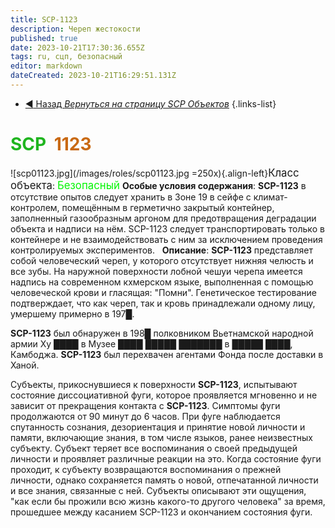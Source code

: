 ```yaml
---
title: SCP-1123
description: Череп жестокости
published: true
date: 2023-10-21T17:30:36.655Z
tags: ru, сцп, безопасный
editor: markdown
dateCreated: 2023-10-21T16:29:51.131Z
---
```


- [:arrow_backward: Назад *Вернуться на страницу SCP Объектов*](/ru/game/scps)
{.links-list}

# <font color="#1fb51f">SCP</font><font color="white">-</font><font color="#c96913">1123</font>
![scp01123.jpg](/images/roles/scp01123.jpg =250x){.align-left}<big>Класс объекта</big>: <font color="#04f504"><big>Безопасный</big></font>
**Особые условия содержания**: **SCP-1123** в отсутствие опытов следует хранить в Зоне 19 в сейфе с климат-контролем, помещённым в герметично закрытый контейнер, заполненный газообразным аргоном для предотвращения деградации объекта и надписи на нём. SCP-1123 следует транспортировать только в контейнере и не взаимодействовать с ним за исключением проведения контролируемых экспериментов.
 
**Описание**: **SCP-1123** представляет собой человеческий череп, у которого отсутствует нижняя челюсть и все зубы. На наружной поверхности лобной чешуи черепа имеется надпись на современном кхмерском языке, выполненная с помощью человеческой крови и гласящая: "Помни". Генетическое тестирование подтверждает, что как череп, так и кровь принадлежали одному лицу, умершему примерно в 197█.
 
 
 

**SCP-1123** был обнаружен в 198█ полковником Вьетнамской народной армии Ху ████ в Музее ████ █████ ███████ в █████ ████, Камбоджа. **SCP-1123** был перехвачен агентами Фонда после доставки в Ханой.

Субъекты, прикоснувшиеся к поверхности **SCP-1123**, испытывают состояние диссоциативной фуги, которое проявляется мгновенно и не зависит от прекращения контакта с **SCP-1123**. Симптомы фуги продолжаются от 90 минут до 6 часов. При фуге наблюдается спутанность сознания, дезориентация и принятие новой личности и памяти, включающие знания, в том числе языков, ранее неизвестных субъекту. Субъект теряет все воспоминания о своей предыдущей личности и проявляет различные реакции на это. Когда состояние фуги проходит, к субъекту возвращаются воспоминания о прежней личности, однако сохраняется память о новой, отпечатанной личности и все знания, связанные с ней. Субъекты описывают эти ощущения, "как если бы прожили всю жизнь какого-то другого человека" за время, прошедшее между касанием SCP-1123 и окончанием состояния фуги.